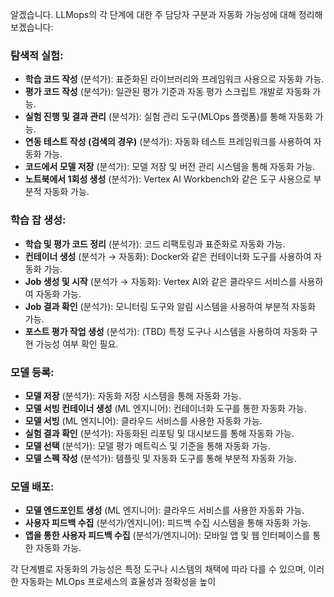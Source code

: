 알겠습니다. LLMops의 각 단계에 대한 주 담당자 구분과 자동화 가능성에 대해 정리해보겠습니다:

### 탐색적 실험:
- **학습 코드 작성** (분석가): 표준화된 라이브러리와 프레임워크 사용으로 자동화 가능.
- **평가 코드 작성** (분석가): 일관된 평가 기준과 자동 평가 스크립트 개발로 자동화 가능.
- **실험 진행 및 결과 관리** (분석가): 실험 관리 도구(MLOps 플랫폼)를 통해 자동화 가능.
- **연동 테스트 작성 (검색의 경우)** (분석가): 자동화 테스트 프레임워크를 사용하여 자동화 가능.
- **코드에서 모델 저장** (분석가): 모델 저장 및 버전 관리 시스템을 통해 자동화 가능.
- **노트북에서 1회성 생성** (분석가): Vertex AI Workbench와 같은 도구 사용으로 부분적 자동화 가능.

### 학습 잡 생성:
- **학습 및 평가 코드 정리** (분석가): 코드 리팩토링과 표준화로 자동화 가능.
- **컨테이너 생성** (분석가 → 자동화): Docker와 같은 컨테이너화 도구를 사용하여 자동화 가능.
- **Job 생성 및 시작** (분석가 → 자동화): Vertex AI와 같은 클라우드 서비스를 사용하여 자동화 가능.
- **Job 결과 확인** (분석가): 모니터링 도구와 알림 시스템을 사용하여 부분적 자동화 가능.
- **포스트 평가 작업 생성** (분석가): (TBD) 특정 도구나 시스템을 사용하여 자동화 구현 가능성 여부 확인 필요.

### 모델 등록:
- **모델 저장** (분석가): 자동화 저장 시스템을 통해 자동화 가능.
- **모델 서빙 컨테이너 생성** (ML 엔지니어): 컨테이너화 도구를 통한 자동화 가능.
- **모델 서빙** (ML 엔지니어): 클라우드 서비스를 사용한 자동화 가능.
- **실험 결과 확인** (분석가): 자동화된 리포팅 및 대시보드를 통해 자동화 가능.
- **모델 선택** (분석가): 모델 평가 메트릭스 및 기준을 통해 자동화 가능.
- **모델 스펙 작성** (분석가): 템플릿 및 자동화 도구를 통해 부분적 자동화 가능.

### 모델 배포:
- **모델 엔드포인트 생성** (ML 엔지니어): 클라우드 서비스를 사용한 자동화 가능.
- **사용자 피드백 수집** (분석가/엔지니어): 피드백 수집 시스템을 통해 자동화 가능.
- **앱을 통한 사용자 피드백 수집** (분석가/엔지니어): 모바일 앱 및 웹 인터페이스를 통한 자동화 가능.

각 단계별로 자동화의 가능성은 특정 도구나 시스템의 채택에 따라 다를 수 있으며, 이러한 자동화는 MLOps 프로세스의 효율성과 정확성을 높이

